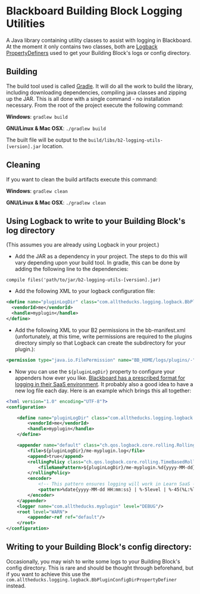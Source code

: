 # Blackboard Building Block Logging Utilities #
A Java library containing utility classes to assist with logging in 
Blackboard. At the moment it only contains two classes, both are 
[Logback PropertyDefiners](http://logback.qos.ch/manual/configuration.html#definingPropsOnTheFly)
used to get your Building Block's logs or config directory.

## Building

The build tool used is called [Gradle](http://www.gradle.org/). It 
will do all the work to build the library, including downloading 
dependencies, compiling java classes and zipping up the JAR. This is all
done with a single command - no installation necessary. From the root of
the project execute the following command:

**Windows**: `gradlew build`

**GNU/Linux & Mac OSX**: `./gradlew build`

The built file will be output to the 
`build/libs/b2-logging-utils-[version].jar` location.

## Cleaning

If you want to clean the build artifacts execute this command:

**Windows**: `gradlew clean`

**GNU/Linux & Mac OSX**: `./gradlew clean`

## Using Logback to write to your Building Block's log directory
(This assumes you are already using Logback in your project.)
 - Add the JAR as a dependency in your project. The steps to do this
will vary depending upon your build tool. In gradle, this can be done
by adding the following line to the dependencies: 

```
compile files('path/to/jar/b2-logging-utils-[version].jar)
```

 - Add the following XML to your logback configuration file:
 
 ```XML
<define name="pluginLogDir" class="com.alltheducks.logging.logback.BbPluginLogDirPropertyDefiner">
   <vendorId>me</vendorId>
   <handle>myplugin</handle>
</define>
 ```
 
 - Add the following XML to your B2 permissions in the bb-manifest.xml 
 (unfortunately, at this time, write permissions are required to the 
 plugins directory simply so that Logback can create the subdirectory
 for your plugin.):

```XML
<permission type="java.io.FilePermission" name="BB_HOME/logs/plugins/-" actions="write" />
```

 - Now you can use the `${pluginLogDir}` property to configure your 
 appenders how ever you like. [Blackboard has a prescribed format for
 logging in their SaaS environment](https://community.blackboard.com/docs/DOC-1595). 
 It probably also a good idea to have a new log file each day. Here is an example
 which brings this all together:
 
```XML
<?xml version="1.0" encoding="UTF-8"?>
<configuration>

    <define name="pluginLogDir" class="com.alltheducks.logging.logback.BbPluginLogDirPropertyDefiner">
        <vendorId>me</vendorId>
        <handle>myplugin</handle>
    </define>

    <appender name="default" class="ch.qos.logback.core.rolling.RollingFileAppender">
        <file>${pluginLogDir}/me-myplugin.log</file>
        <append>true</append>
        <rollingPolicy class="ch.qos.logback.core.rolling.TimeBasedRollingPolicy">
            <fileNamePattern>${pluginLogDir}/me-myplugin.%d{yyyy-MM-dd}.log</fileNamePattern>
        </rollingPolicy>
        <encoder>
            <!-- This pattern ensures logging will work in Learn SaaS -->
            <pattern>%date{yyyy-MM-dd HH:mm:ss} | %-5level | %-45(%L:%logger{40}) | %m%n%ex{10}</pattern>
        </encoder>
    </appender>
    <logger name="com.alltheducks.myplugin" level="DEBUG"/>
    <root level="WARN">
        <appender-ref ref="default"/>
    </root>
</configuration>
```

## Writing to your Building Block's config directory:
Occasionally, you may wish to write some logs to your Building Block's config
directory. This is rare and should be thought through beforehand, but if you
want to achieve this use the `com.alltheducks.logging.logback.BbPluginConfigDirPropertyDefiner`
instead.